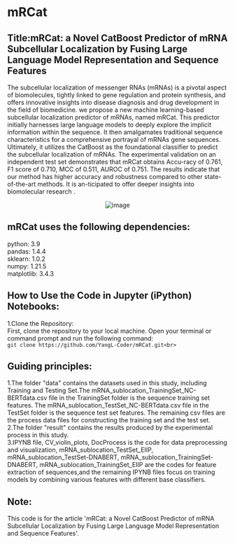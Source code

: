 # mRCat
## Title:mRCat: a Novel CatBoost Predictor of mRNA Subcellular Localization by Fusing Large Language Model Representation and Sequence Features
The subcellular localization of messenger RNAs (mRNAs) is a pivotal aspect of biomolecules, tightly linked to gene regulation and protein synthesis, and offers innovative insights into disease diagnosis and drug development in the field of biomedicine. we propose a new machine learning-based subcellular localization predictor of mRNAs, named mRCat. This predictor initially harnesses large language models to deeply explore the implicit information within the sequence. It then amalgamates traditional sequence characteristics for a comprehensive portrayal of mRNAs gene sequences. Ultimately, it utilizes the CatBoost as the foundational classifier to predict the subcellular localization of mRNAs. The experimental validation on an independent test set demonstrates that mRCat obtains Accu-racy of 0.761, F1 score of 0.710, MCC of 0.511, AUROC of 0.751. The results indicate that our method has higher accuracy and robustness compared to other state-of-the-art methods. It is an-ticipated to offer deeper insights into biomolecular research
.<div align=center>![image](https://github.com/YangL-Coder/mRCat/assets/168099551/d80aa277-7d54-4bcd-9974-9cf91ae834f9s)</div>
## mRCat uses the following dependencies:<br>
python: 3.9<br>
pandas: 1.4.4<br>
sklearn: 1.0.2<br>
numpy: 1.21.5<br>
matplotlib: 3.4.3<br>
## How to Use the Code in Jupyter (iPython) Notebooks:<br>
1.Clone the Repository:<br>
  First, clone the repository to your local machine. Open your terminal or command prompt and run the following command:<br>
  ```git clone https://github.com/YangL-Coder/mRCat.git<br>```
## Guiding principles:<br>
1.The folder "data" contains the datasets used in this study, including Training and Testing Set.The mRNA_sublocation_TrainingSet_NC-BERTdata.csv file in the TrainingSet folder is the sequence training set features. The mRNA_sublocation_TestSet_NC-BERTdata.csv file in the TestSet folder is the sequence test set features. The remaining csv files are the process data files for constructing the training set and the test set.<br>
2.The folder "result" contains the results produced by the experimental process in this study.<br>
3.IPYNB file, CV_violin_plots, DocProcess is the code for data preprocessing and visualization, mRNA_sublocation_TestSet_EIIP, mRNA_sublocation_TestSet-DNABERT, mRNA_sublocation_TrainingSet-DNABERT, mRNA_sublocation_TrainingSet_EIIP are the codes for feature extraction of sequences,and the remaining IPYNB files focus on training models by combining various features with different base classifiers.<br>
## Note:<br>
This code is for the article 'mRCat: a Novel CatBoost Predictor of mRNA Subcellular Localization by Fusing Large Language Model Representation and Sequence Features'.
